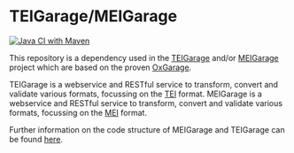 # TEIGarage/MEIGarage

[![Java CI with Maven](https://github.com/TEIC/ege-webclient/actions/workflows/maven.yml/badge.svg)](https://github.com/TEIC/ege-webclient/actions/workflows/maven.yml)

This repository is a dependency used in the [TEIGarage](https://github.com/TEIC/TEIGarage) and/or [MEIGarage](https://github.com/Edirom/MEIGarage) project which are based on the proven [OxGarage](https://github.com/TEIC/oxgarage). 

TEIGarage is a webservice and RESTful service to transform, convert and validate various formats, focussing on the [TEI](https://tei-c.org/) format.
MEIGarage is a webservice and RESTful service to transform, convert and validate various formats, focussing on the [MEI](https://music-encoding.org/) format.

Further information on the code structure of MEIGarage and TEIGarage can be found [here](https://github.com/Edirom/MEIGarage/blob/main/doc/code-structure.md).



